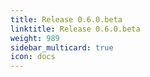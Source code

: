 ```yaml
---
title: Release 0.6.0.beta
linktitle: Release 0.6.0.beta
weight: 989
sidebar_multicard: true
icon: docs
---
```

